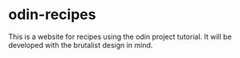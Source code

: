 # odin-recipes
This is a website for recipes using the odin project tutorial. 
It will be developed with the brutalist design in mind.